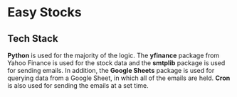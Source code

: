 # Easy Stocks
## Tech Stack
**Python** is used for the majority of the logic. The **yfinance** package from Yahoo Finance is used for the stock data and the **smtplib** package is used for sending emails. In addition, the **Google Sheets** package is used for querying data from a Google Sheet, in which all of the emails are held. **Cron** is also used for sending the emails at a set time.
